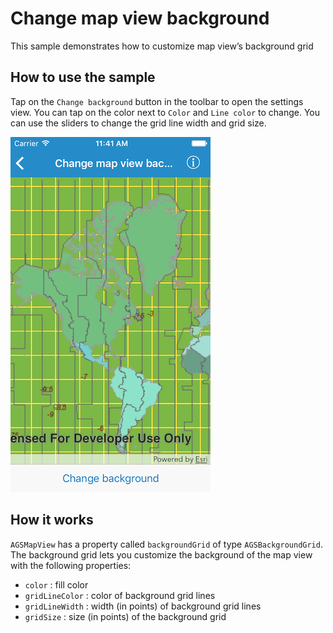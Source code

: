 # Change map view background

This sample demonstrates how to customize map view’s background grid

## How to use the sample

Tap on the `Change background` button in the toolbar to open the settings view. You can tap on the color  next to `Color` and `Line color` to change. You can use the sliders to change the grid line width and grid size.

![](image1.png)

## How it works

`AGSMapView` has a property called `backgroundGrid` of type `AGSBackgroundGrid`. The background grid lets you customize the background of the map view with the following properties:
- `color` : fill color
- `gridLineColor` : color of background grid lines
- `gridLineWidth` : width (in points) of background grid lines
- `gridSize` : size (in points) of the background grid





